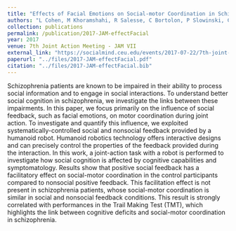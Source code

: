 ```yaml
---
title: "Effects of Facial Emotions on Social-motor Coordination in Schizophrenia"
authors: "L Cohen, M Khoramshahi, R Salesse, C Bortolon, P Slowinski, C Zhaie, K Tsaneva-Atanasova, M Di Bernardo, D Capdevielle, L Marin, R C Schmidth, B G Bardy, A Billard, S Raffard"
collection: publications
permalink: /publication/2017-JAM-effectFacial
year: 2017 
venue: 7th Joint Action Meeting - JAM VII
external_link: "https://socialmind.ceu.edu/events/2017-07-22/7th-joint-action-meeting-jam-vii"
paperurl: "../files/2017-JAM-effectFacial.pdf"
citation: "../files/2017-JAM-effectFacial.bib"
---
```


Schizophrenia patients are known to be impaired in their ability to process social information and to engage in social interactions. To understand better social cognition in schizophrenia, we investigate the links between these impairments. In this paper, we focus primarily on the influence of social feedback, such as facial emotions, on motor coordination during joint action. To investigate and quantify this influence, we exploited systematically-controlled social and nonsocial feedback provided by a humanoid robot. Humanoid robotics technology offers interactive designs and can precisely control the properties of the feedback provided during the interaction. In this work, a joint-action task with a robot is performed to investigate how social cognition is affected by cognitive capabilities and symptomatology. Results show that positive social feedback has a facilitatory effect on social-motor coordination in the control participants compared to nonsocial positive feedback. This facilitation effect is not present in schizophrenia patients, whose social-motor coordination is similar in social and nonsocial feedback conditions. This result is strongly correlated with performances in the Trail Making Test (TMT), which highlights the link between cognitive deficits and social-motor coordination in schizophrenia.






